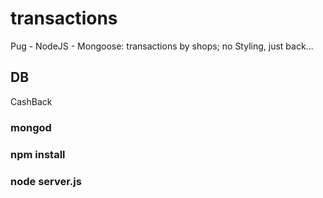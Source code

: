 # transactions
Pug - NodeJS - Mongoose: transactions by shops; no Styling, just back…

<h2>DB</h2> 
CashBack

<h3>mongod</h3> 

<h3>npm install</h3> 

<h3>node server.js</h3> 
